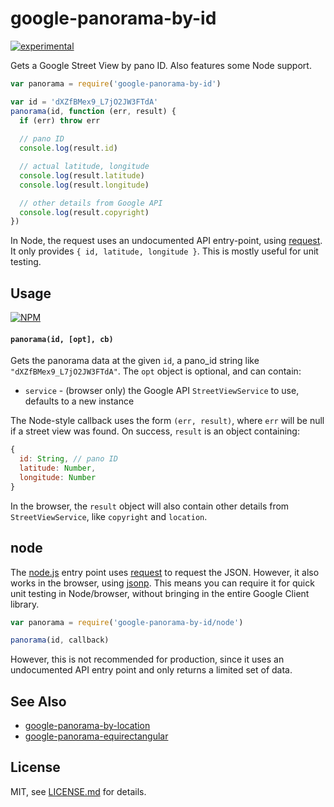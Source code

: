 # google-panorama-by-id

[![experimental](http://badges.github.io/stability-badges/dist/experimental.svg)](http://github.com/badges/stability-badges)

Gets a Google Street View by pano ID. Also features some Node support.

```js
var panorama = require('google-panorama-by-id')

var id = 'dXZfBMex9_L7jO2JW3FTdA'
panorama(id, function (err, result) {
  if (err) throw err
  
  // pano ID
  console.log(result.id)

  // actual latitude, longitude
  console.log(result.latitude)
  console.log(result.longitude)

  // other details from Google API
  console.log(result.copyright)
})
```

In Node, the request uses an undocumented API entry-point, using [request](https://www.npmjs.com/package/request). It only provides `{ id, latitude, longitude }`. This is mostly useful for unit testing.

## Usage

[![NPM](https://nodei.co/npm/google-panorama-by-id.png)](https://www.npmjs.com/package/google-panorama-by-id)

#### `panorama(id, [opt], cb)`

Gets the panorama data at the given `id`, a pano_id string like `"dXZfBMex9_L7jO2JW3FTdA"`. The `opt` object is optional, and can contain:

- `service` - (browser only) the Google API `StreetViewService` to use, defaults to a new instance

The Node-style callback uses the form `(err, result)`, where `err` will be null if a street view was found. On success, `result` is an object containing:

```js
{
  id: String, // pano ID
  latitude: Number,
  longitude: Number
}
```

In the browser, the `result` object will also contain other details from `StreetViewService`, like `copyright` and `location`. 

## node

The [node.js](./node.js) entry point uses [request](https://www.npmjs.com/package/request) to request the JSON. However, it also works in the browser, using [jsonp](https://www.npmjs.com/package/jsonp). This means you can require it for quick unit testing in Node/browser, without bringing in the entire Google Client library. 

```js
var panorama = require('google-panorama-by-id/node')

panorama(id, callback)
```

However, this is not recommended for production, since it uses an undocumented API entry point and only returns a limited set of data.

## See Also

- [google-panorama-by-location](https://github.com/Jam3/google-panorama-by-location)
- [google-panorama-equirectangular](https://github.com/mattdesl/google-panorama-equirectangular)

## License

MIT, see [LICENSE.md](http://github.com/Jam3/google-panorama-by-id/blob/master/LICENSE.md) for details.

